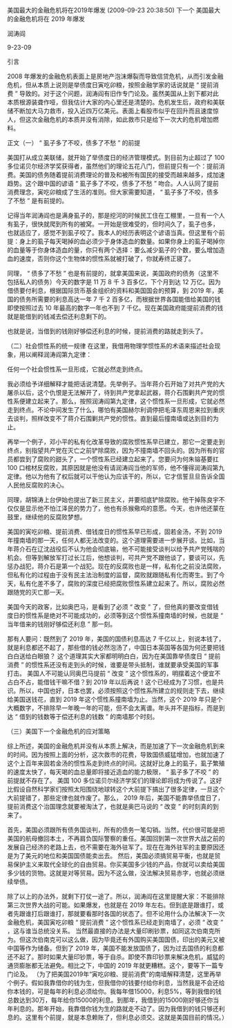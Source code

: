 美国最大的金融危机将在2019年爆发 (2009-09-23 20:38:50) 下一个
美国最大的金融危机将在 2019 年爆发 

润涛阎 

9-23-09


引言 

2008 年爆发的金融危机表面上是房地产泡沫爆裂而导致信贷危机，从而引发金融危机，但从本质上说则是举债度日寅吃卯粮，按照金融学家的话说就是 “ 提前消费 ” 导致的。对于这个问题，润涛阎有旧作专门论及。虽然美国从上到下都对此本质根源装聋作哑，但我估计大家的内心里还是清楚的。危机发生后，政府和美联储不断加大马力救市，投入近四万亿美元。表面上看股市似乎在回升而且速度惊人，但这次金融危机的本质并没有消除，如此救市只是给下一次大的危机增加燃料。 

正文（一） “ 虱子多了不咬，债多了不愁 ” 的前提 

美国打从成立美联储，就开始了举债度日的经济管理模式。到目前为止超过了 100 多位诺贝尔经济学奖获得者，虽然他们的理论五花八门，但前提只有一个：提前消费。美国的债务随着提前消费理论的普及和被所有国民的接受而越来越多，成加速趋势。这个跟中国的谚语 “ 虱子多了不咬，债多了不愁 ” 吻合。人人认同了提前消费理念，寅吃卯粮成了生活的准则。但大家需要知道， “ 虱子多了不咬，债多了不愁 ” 是有前提的。 

记得当年润涛阎也是满身虱子的，那是挖河的时候民工住在工棚里，一旦有一个人有虱子，很快就爬到所有的被窝。一开始是很难受的，但时间久了，虱子也多， 也就适应了，感觉不到虱子咬了。我本人的经历表明这个谚语当真。但这里有个前提：身上的虱子每天喝掉的血必须少于身体造血的数量。如果你身上的虱子喝掉你的血量等于你身体造血的量，你只有两个选择：要么减少虱子的个数，要么增加造血的速度，否则你这个生物体的惯性系就被打破了，你就寿终正寝了。 

同理， “ 债多了不愁 ” 也是有前提的，就拿美国来说，美国政府的债务（这里不包括私人的债务）今天的数字是 11 万 8 千 3 百多亿，下个月到达 12 万亿。因为借债要付利息，根据国际货币基金组织的资料和美国国会的预算，到 2019 年，美国的债务所需要的利息高达一年 7 千 2 百多亿，而根据世界各国能借给美国的钱即使按照过去 10 年最高的数字一年也不到 7 千亿。现在美国政府能提前消费的钱就是能借到的钱减去偿还利息剩下的。

也就是说，当借到的钱刚好够偿还利息的时候，提前消费的路就走到头了。 

（二）社会惯性系的统一规律 
在这里，我借用物理学惯性系的术语来描述社会现象，用以阐释润涛阎第九定律：

任何一个社会惯性系一旦形成，它就必然走到终点。

我必须给予详细解释才能把话说清楚。先举例子。当年蒋介石开始了对共产党的大屠杀以后，这个仇恨是无法解开了，待到共产党拿起武器，蒋介石围剿共产党的惯性系便建立起来了。那么，按照润涛阎第九定律，这个惯性系一旦形成，它就必然走到终点。不论中间发生了什么，哪怕有美国赫尔利调停把毛泽东周恩来拉到重庆去谈判，照样改变不了蒋介石围剿共产党的惯性。直到最后撞南墙或达到目的为止。
 
再举一个例子，邓小平的私有化改革导致的腐败惯性系早已建立，那它一定要走到终点，别指望共产党在灭亡之前铲除腐败，因为不撞南墙不回头的。因为所有的官员都尝到了腐败的甜头了，一个惯性系已经建立起来了。您要问为何朱镕基要扛 100 口棺材反腐败，其原因就是他没有请润涛阎当他的军师，他不懂得润涛阎第九定律。他以为他有了权后就可以干他认为应该干的，所以，它才信誓旦旦告诉全国人民他反腐败的决心。 

同理，胡锦涛上台伊始也提出了新三民主义，并要彻底铲除腐败。他干掉陈良宇不仅仅是显示他不怕江泽民的势力了，他也有杀猴儆鸡的意愿。今天，也许他还蒙在鼓里，继续他的反腐败梦想。
 
美国的寅吃卯粮、提前消费、借钱度日的惯性系早已形成，固若金汤，不到 2019 年撞南墙的那一天，任何人都无法改变的。这个道理需要进一步展开谈。比如，当年蒋介石在辽沈战役后不认为他会彻底输，他不可能接受谈判以给予共产党残喘的机会。但等到解放军打过长江后，他想谈判，可共产党不跟他谈了，要谈可以，先惩办战犯，蒋介石是第一个战犯。现在的反腐败也是一样，私有化之前没法腐败，但私有化的过程由于没有民主法治制度的监督，腐败就跟随私有化而寄生。到了今天，私有化差不多了，腐败的深度已经把腐败惯性系建立起来了。所以，腐败必然跟随党的灭亡那一天。
 
美国今天的政客，比如奥巴马，是看到了必须 “ 改变 ” 了，但他真的要改变借钱度日的惯性系是绝对不可能成功的，必须等到这个惯性系撞南墙的时候，也就是 “ 当年借来的钱刚好够偿还利息 ” 那一刻。
 
那有人要问：既然到了 2019 年，美国的国债利息高达 7 千亿以上，别说本钱了，就是利息都还不起了，那些借的钱必然泡汤了，中国日本英国等各国为何还要把钱白白送给白眼狼？ 
这个道理其实大家都明明白白，因为在美国靠举债度日 “ 提前消费 ” 的惯性系还没有走到头的时候，谁要是带头抵制，谁就要承受美国的军事打击。 
美国人不可能认同奥巴马提前 “ 改变 ” 这个惯性系的，明摆着这个便宜不占白不占，能借钱干嘛不借？到 2019 年以后再说！这个已经成为了习惯，也是共识。所以，中国也好，日本也罢，必须按照这个惯性系所建立的规则走下去，继续给美国送钱花，直到 2019 年这个惯性系撞南墙为止。当然，这个 2019 年只是个大概数字，不排除早一年晚一年的可能，但不会太离谱。年头并不是指标，而是到达 “ 借到的钱数等于偿还利息的钱数 ” 的南墙那个时刻。 

（三）美国下一个金融危机的应对策略
 
综上所述，美国的金融危机并没有从本质上解决，而是加速了下一次金融危机到来的时间。因为按照上面的分析，这次救市的花费，导致国债威猛增加，也就加速了这个上百年来固若金汤的惯性系走到终点的时间。这就好比身上的虱子，虱子繁殖的速度太快了，每天喝的血总量即将接近造血的能力极限， “ 虱子多了不咬 ” 的前提就不存在了。 
美国 100 多位诺贝尔经济学奖们的理论即将成为传说了。这好比假设自然科学家们按照太阳围绕地球转这个大前提下搞出了很多定律，一旦这个大前提错了，那些定律也就作废了。那么， 2019 年后，美国不能靠举债度日了，提前消费这个治国理念就要被淘汰了，也就是奥巴马说的 “ 改变 ” 的时刻真的到来了。 

首先，美国必须跟所有债务国谈判，所有的债务一笔勾销。当然，代价很可能是把美国的航母撤回本土，不再肩负国际警察的重任。美国回到第一次世界大战之前的发展自己经济的老路上去，也不需要在海外驻军了。现在在海外驻军的主要原因还是为了美元的地位和美国国债能卖出去。 
然后，美国必须搞贸易平衡，也就是贸易保护主义来取代全球化的自由贸易。你买美国多少钱的产品，你就可以卖给美国多少钱的货物。这就是对等贸易。因为不这么做，没法解决贸易赤字，也就必须继续举债。 

除了以上的办法外，就剩下打仗一途了。所以，润涛阎在这里提醒大家：不能排除第三次世界大战的可能。如果爆发，也就是在 2019 年左右。但到底是跟谁打，或者先跟谁打后跟谁打，那就要看那时各国的状态了。但不论用什么办法解决下一次金融危机，美国寅吃卯粮 “ 提前消费 ” 这个惯性系已经走到南墙了，必须 “ 改变 ” ，这与谁当总统没关系。 
当然最直接的办法是大量印刷钞票，如同这次伯南克所为。但这次伯南克可以这么做，因为毕竟还有外国购买美国国债，印出的美元又被中国等作为储备。但到了 2019 年，美国不能发放国债了，因为过去国债的利息都还不起了。那时如果大量印钞票，等于自杀。即使不靠印钞票来解决危机，威猛的通货膨胀都无法避免。相比之下，中国的 2019 年就更糟糕。这个，要等下一篇专门论及。
（为了把美国2019年“寅吃卯粮、提前消费”的南墙解释清楚，这里再举个例子。假如我靠借你的钱为生，但我借你的钱要付给你利息，当然我是不会还给你本钱的，可是每年的利息必须给你。我每年借15000，利息5%，等到我借的钱总数达到30万，每年给你15000的利息。到那年，我借到的15000刚好够还你当年利息的。那年开始，我靠借你钱为生的路就走不动了。因为我借到的钱只够还利息的。这里有个前提，就是本息赖账了，但利息必须交。这就是美国目前的情况。）
